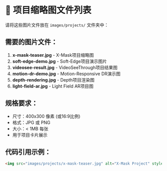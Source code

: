 # 📸 项目缩略图文件列表

请将这些图片文件放在 `images/projects/` 文件夹中：

## 需要的图片文件：
1. **x-mask-teaser.jpg** - X-Mask项目缩略图
2. **soft-edge-demo.jpg** - Soft-Edge项目演示图片
3. **videosee-result.jpg** - VideoSeeThrough项目结果图
4. **motion-dr-demo.jpg** - Motion-Responsive DR演示图  
5. **depth-rendering.jpg** - Depth项目渲染图
6. **light-field-ar.jpg** - Light Field AR项目图

## 规格要求：
- 尺寸：400x300 像素 (或16:9比例)
- 格式：JPG 或 PNG
- 大小：< 1MB 每张
- 用于项目卡片展示

## 代码引用示例：
```html
<img src="images/projects/x-mask-teaser.jpg" alt="X-Mask Project" style="width:100%; height:100%; object-fit: cover;">
```

